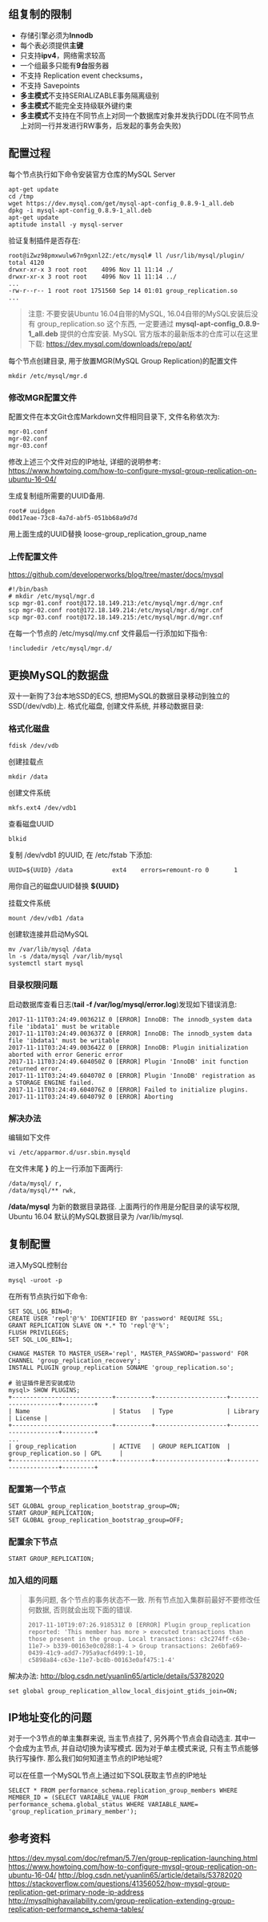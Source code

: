 ## 组复制的限制

- 存储引擎必须为**Innodb**
- 每个表必须提供**主键**
- 只支持**ipv4**，网络需求较高
- 一个组最多只能有**9台**服务器
- 不支持 Replication event checksums，
- 不支持 Savepoints
- **多主模式**不支持SERIALIZABLE事务隔离级别
- **多主模式**不能完全支持级联外键约束
- **多主模式**不支持在不同节点上对同一个数据库对象并发执行DDL(在不同节点上对同一行并发进行RW事务，后发起的事务会失败)

## 配置过程

每个节点执行如下命令安装官方仓库的MySQL Server

```
apt-get update
cd /tmp
wget https://dev.mysql.com/get/mysql-apt-config_0.8.9-1_all.deb
dpkg -i mysql-apt-config_0.8.9-1_all.deb
apt-get update
aptitude install -y mysql-server
```

验证复制插件是否存在:

```
root@iZwz98pmxwulw67n9gxnl2Z:/etc/mysql# ll /usr/lib/mysql/plugin/
total 4120
drwxr-xr-x 3 root root    4096 Nov 11 11:14 ./
drwxr-xr-x 3 root root    4096 Nov 11 11:14 ../
...
-rw-r--r-- 1 root root 1751560 Sep 14 01:01 group_replication.so
...
```

> 注意: 不要安装Ubuntu 16.04自带的MySQL, 16.04自带的MySQL安装后没有 group_replication.so 这个东西, 一定要通过 **mysql-apt-config_0.8.9-1_all.deb** 提供的仓库安装. MySQL 官方版本的最新版本的仓库可以在这里下载: https://dev.mysql.com/downloads/repo/apt/

每个节点创建目录, 用于放置MGR(MySQL Group Replication)的配置文件

```
mkdir /etc/mysql/mgr.d
```

### 修改MGR配置文件

配置文件在本文Git仓库Markdown文件相同目录下, 文件名称依次为:

```
mgr-01.conf
mgr-02.conf
mgr-03.conf
```

修改上述三个文件对应的IP地址, 详细的说明参考: https://www.howtoing.com/how-to-configure-mysql-group-replication-on-ubuntu-16-04/

生成复制组所需要的UUID备用.

```
root# uuidgen
00d17eae-73c8-4a7d-abf5-051bb68a9d7d
```

用上面生成的UUID替换 loose-group_replication_group_name

### 上传配置文件

https://github.com/developerworks/blog/tree/master/docs/mysql

```
#!/bin/bash
# mkdir /etc/mysql/mgr.d
scp mgr-01.conf root@172.18.149.213:/etc/mysql/mgr.d/mgr.cnf
scp mgr-02.conf root@172.18.149.214:/etc/mysql/mgr.d/mgr.cnf
scp mgr-03.conf root@172.18.149.215:/etc/mysql/mgr.d/mgr.cnf
```

在每一个节点的 /etc/mysql/my.cnf 文件最后一行添加如下指令:

```
!includedir /etc/mysql/mgr.d/
```

## 更换MySQL的数据盘

双十一新购了3台本地SSD的ECS, 想把MySQL的数据目录移动到独立的SSD(/dev/vdb)上. 格式化磁盘, 创建文件系统, 并移动数据目录:


### 格式化磁盘

```
fdisk /dev/vdb
```

创建挂载点

```
mkdir /data
```

创建文件系统

```
mkfs.ext4 /dev/vdb1
```

查看磁盘UUID

```
blkid
```

复制 /dev/vdb1 的UUID, 在 /etc/fstab 下添加:

```
UUID=${UUID} /data           ext4    errors=remount-ro 0       1
```

用你自己的磁盘UUID替换 **${UUID}**

挂载文件系统

```
mount /dev/vdb1 /data
```

创建软连接并启动MySQL

```
mv /var/lib/mysql /data
ln -s /data/mysql /var/lib/mysql
systemctl start mysql
```

### 目录权限问题

启动数据库查看日志(**tail -f /var/log/mysql/error.log**)发现如下错误消息:

```
2017-11-11T03:24:49.003621Z 0 [ERROR] InnoDB: The innodb_system data file 'ibdata1' must be writable
2017-11-11T03:24:49.003637Z 0 [ERROR] InnoDB: The innodb_system data file 'ibdata1' must be writable
2017-11-11T03:24:49.003642Z 0 [ERROR] InnoDB: Plugin initialization aborted with error Generic error
2017-11-11T03:24:49.604050Z 0 [ERROR] Plugin 'InnoDB' init function returned error.
2017-11-11T03:24:49.604070Z 0 [ERROR] Plugin 'InnoDB' registration as a STORAGE ENGINE failed.
2017-11-11T03:24:49.604076Z 0 [ERROR] Failed to initialize plugins.
2017-11-11T03:24:49.604079Z 0 [ERROR] Aborting
```

### 解决办法

编辑如下文件

```
vi /etc/apparmor.d/usr.sbin.mysqld
```

在文件末尾 **}** 的上一行添加下面两行:

```
/data/mysql/ r,
/data/mysql/** rwk,
```

**/data/mysql** 为新的数据目录路径. 上面两行的作用是分配目录的读写权限, Ubuntu 16.04 默认的MySQL数据目录为 /var/lib/mysql.

## 复制配置

进入MySQL控制台

```
mysql -uroot -p
```


在所有节点执行如下命令:

```
SET SQL_LOG_BIN=0;
CREATE USER 'repl'@'%' IDENTIFIED BY 'password' REQUIRE SSL;
GRANT REPLICATION SLAVE ON *.* TO 'repl'@'%';
FLUSH PRIVILEGES;
SET SQL_LOG_BIN=1;

CHANGE MASTER TO MASTER_USER='repl', MASTER_PASSWORD='password' FOR CHANNEL 'group_replication_recovery';
INSTALL PLUGIN group_replication SONAME 'group_replication.so';

# 验证插件是否安装成功
mysql> SHOW PLUGINS;
+----------------------------+----------+--------------------+----------------------+---------+
| Name                       | Status   | Type               | Library              | License |
+----------------------------+----------+--------------------+----------------------+---------+
...
| group_replication          | ACTIVE   | GROUP REPLICATION  | group_replication.so | GPL     |
+----------------------------+----------+--------------------+----------------------+---------+

```

### 配置第一个节点

```
SET GLOBAL group_replication_bootstrap_group=ON;
START GROUP_REPLICATION;
SET GLOBAL group_replication_bootstrap_group=OFF;
```

### 配置余下节点


```
START GROUP_REPLICATION;
```

### 加入组的问题


> 事务问题, 各个节点的事务状态不一致. 所有节点加入集群前最好不要修改任何数据, 否则就会出现下面的错误.
> ```
> 2017-11-10T19:07:26.918531Z 0 [ERROR] Plugin group_replication reported: 'This member has more > executed transactions than those present in the group. Local transactions: c3c274ff-c63e-11e7-> b339-00163e0c0288:1-4 > Group transactions: 2e6bfa69-0439-41c9-add7-795a9acfd499:1-10,
> c5898a84-c63e-11e7-bc8b-00163e0af475:1-4'
> ```

解决办法:
http://blog.csdn.net/yuanlin65/article/details/53782020

```
set global group_replication_allow_local_disjoint_gtids_join=ON;
```


## IP地址变化的问题

对于一个3节点的单主集群来说, 当主节点挂了, 另外两个节点会自动选主. 其中一个会成为主节点, 并自动切换为读写模式.
因为对于单主模式来说, 只有主节点能够执行写操作. 那么我们如何知道主节点的IP地址呢?

可以在任意一个MySQL节点上通过如下SQL获取主节点的IP地址

```
SELECT * FROM performance_schema.replication_group_members WHERE MEMBER_ID = (SELECT VARIABLE_VALUE FROM performance_schema.global_status WHERE VARIABLE_NAME= 'group_replication_primary_member');
```


## 参考资料

https://dev.mysql.com/doc/refman/5.7/en/group-replication-launching.html
https://www.howtoing.com/how-to-configure-mysql-group-replication-on-ubuntu-16-04/
http://blog.csdn.net/yuanlin65/article/details/53782020
https://stackoverflow.com/questions/41356052/how-mysql-group-replication-get-primary-node-ip-address
http://mysqlhighavailability.com/group-replication-extending-group-replication-performance_schema-tables/
